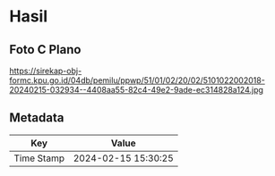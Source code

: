 # Hasil

## Foto C Plano

https://sirekap-obj-formc.kpu.go.id/04db/pemilu/ppwp/51/01/02/20/02/5101022002018-20240215-032934--4408aa55-82c4-49e2-9ade-ec314828a124.jpg


## Metadata

| Key        | Value               |
| ---------- | ------------------- |
| Time Stamp | 2024-02-15 15:30:25 |



